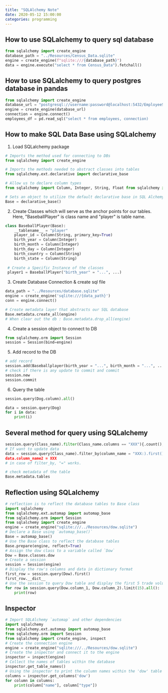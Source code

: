 ```yaml
---
title: "SQLAlchemy Note"
date: 2020-05-12 15:00:00
categories: programming
---
```

## How to use SQLalchemy to query sql database
```python
from sqlalchemy import create_engine
database_path = "../Resources/Census_Data.sqlite"
engine = create_engine(f"sqlite:///{database_path}")
data = engine.execute("select * from Census_Data").fetchall()
```
## How to use SQLalchemy to query postgres database in pandas
```python
from sqlalchemy import create_engine
database_url = "postgresql://username:password@localhost:5432/EmployeeSQL"
engine = create_engine(database_url)
connection = engine.connect()
employees_df = pd.read_sql("select * from employees, connection)
```

## How to make SQL Data Base using SQLalchemy
1. Load SQLalchemy package
```python
# Imports the method used for connecting to DBs
from sqlalchemy import create_engine

# Imports the methods needed to abstract classes into tables
from sqlalchemy.ext.declarative import declarative_base

# Allow us to declare column types
from sqlalchemy import Column, Integer, String, Float from sqlalchemy import create_engine

# Sets an object to utilize the default declarative base in SQL Alchemy
Base = declarative_base()
```
2. Create Classes which will serve as the anchor points for our tables.
   Here, "BaseballPlayer" is class name and "player" is table name. 
```python
class BaseballPlayer(Base):
    __tablename__ = "player"
    player_id = Column(String, primary_key=True)
    birth_year = Column(Integer)
    birth_month = Column(Integer)
    birth_day = Column(Integer)
    birth_country = Column(String)
    birth_state = Column(String)
 
 # Create a Specific Instance of the classes
 player1 = BaseballPlayer("birth_year" = "...", ...)
 ```
3. Create Database Connection & create sql file
```python
data_path = "../Resources/database.sqlite"
engine = create_engine('sqlite:///{data_path}')
conn = engine.connect()

# Create metadata layer that abstracts our SQL database
Base.metadata.create_all(engine)
# When clear out the db : Base.metadata.drop_all(engine)
```
4. Create a session object to connect to DB
```python
from sqlalchemy.orm import Session
session = Session(bind=engine)
```
5. Add record to the DB
```python
# add record
session.add(Baseballplayer(birth_year = "...", birth_month = "...", ...)
# check if there is any update to commit and commit
session.new
session.commit
```
6. Query the table
```python
session.query(Dog.column).all()

data = session.query(Dog)
for i in data:
    print(i)
```

## Several method for query using SQLalchemy
```python
session.query(Class_name).filter(Class_name.columns == "XXX"){.count(), .all(), sum()}
# If want to update data
data = session.query(Class_name).filter_by(column_name = "XXX:).first()
data.column_name2 = XXX
# in case of filter_by, "=" works.
```
```python
# check metadata of the table
Base.metadata.tables
```

## Reflection using SQLalchemy
```python
# reflection is to reflect the database tables to Base class
import sqlalchemy
from sqlalchemy.ext.automap import automap_base
from sqlalchemy.orm import Session
from sqlalchemy import create_engine
engine = create_engine("sqlite:///../Resources/dow.sqlite")
# Declare a Base using `automap_base()`
Base = automap_base()
# Use the Base class to reflect the database tables
Base.prepare(engine, reflect=True)
# Assign the dow class to a variable called `Dow`
Dow = Base.classes.dow
# Create a session
session = Session(engine)
# Display the row's columns and data in dictionary format
first_row = session.query(Dow).first()
first_row.__dict__
# Use the session to query Dow table and display the first 5 trade volumes
for row in session.query(Dow.column_1, Dow.column_2).limit(15).all():
    print(row)
```

## Inspector
```python
# Import SQLAlchemy `automap` and other dependencies
import sqlalchemy
from sqlalchemy.ext.automap import automap_base
from sqlalchemy.orm import Session
from sqlalchemy import create_engine, inspect
# Create the connection engine
engine = create_engine("sqlite:///../Resources/dow.sqlite")
# Create the inspector and connect it to the engine
inspector = inspect(engine)
# Collect the names of tables within the database
inspector.get_table_names()
# Using the inspector to print the column names within the 'dow' table and its types
columns = inspector.get_columns('dow')
for column in columns:
    print(column["name"], column["type"])
```
